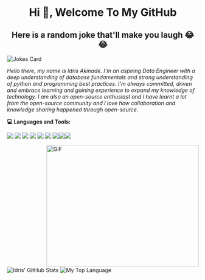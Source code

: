 <h1 align="center"> Hi 👋, Welcome To My GitHub </h1>

<h2 align="center">  Here is a random joke that'll make you laugh 😂😂 </h2>

![Jokes Card](https://readme-jokes.vercel.app/api) 

<i> Hello there, my name is Idris Akinade. I'm an aspiring Data Engineer with  a deep understanding of database fundamentals and strong understanding of python and programming best practices. I'm always committed, driven and embrace learning and gaining experience to expand my knowledge of technology.
I am also an open-source enthusiast and I have learnt a lot from the open-source community and I love how collaboration and knowledge sharing happened through open-source.</i>



<b> 💻 Languages and Tools: </b>

<img src="https://img.icons8.com/color/40/000000/python--v1.png"/> <img src="https://img.icons8.com/color/40/000000/amazon-web-services.png"/> <img src="https://img.icons8.com/color/40/000000/javascript--v1.png"/> <img src="https://img.icons8.com/fluency/40/000000/docker.png"/> <img src="https://img.icons8.com/ios-glyphs/40/000000/github.png"/> <img src="https://img.icons8.com/color/48/000000/mysql-logo.png"/> 
<img src="https://img.icons8.com/color/40/000000/css3.png"/><img src="https://img.icons8.com/color/40/000000/html-5--v1.png"/><img src="https://img.icons8.com/color/40/000000/visual-studio-code-2019.png"/> 


<img align="right" alt="GIF" src="https://github.com/abhisheknaiidu/abhisheknaiidu/raw/master/code.gif?raw=true" width="400" height="320" style="max-width:100%;">


![Idris' GitHub Stats](https://github-readme-stats.vercel.app/api?username=IdrisAkinade&theme=highcontrast&show_icons=true)  ![My Top Language](https://github-readme-stats.vercel.app/api/top-langs/?username=IdrisAkinade&theme=blue-green)















